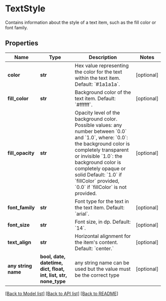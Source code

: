 # TextStyle

Contains information about the style of a text item, such as the fill color or font family.

## Properties
Name | Type | Description | Notes
------------ | ------------- | ------------- | -------------
**color** | **str** | Hex value representing the color for the text within the text item. Default: &#x60;#1a1a1a&#x60;. | [optional] 
**fill_color** | **str** | Background color of the text item. Default: &#x60;#ffffff&#x60;. | [optional] 
**fill_opacity** | **str** | Opacity level of the background color. Possible values: any number between &#x60;0.0&#x60; and &#x60;1.0&#x60;, where: &#x60;0.0&#x60;: the background color is completely transparent or invisible &#x60;1.0&#x60;: the background color is completely opaque or solid Default: &#x60;1.0&#x60; if &#x60;fillColor&#x60; provided, &#x60;0.0&#x60; if &#x60;fillColor&#x60; is not provided. | [optional] 
**font_family** | **str** | Font type for the text in the text item. Default: &#x60;arial&#x60;. | [optional] 
**font_size** | **str** | Font size, in dp. Default: &#x60;14&#x60;. | [optional] 
**text_align** | **str** | Horizontal alignment for the item&#39;s content. Default: &#x60;center.&#x60; | [optional] 
**any string name** | **bool, date, datetime, dict, float, int, list, str, none_type** | any string name can be used but the value must be the correct type | [optional]

[[Back to Model list]](../README.md#documentation-for-models) [[Back to API list]](../README.md#documentation-for-api-endpoints) [[Back to README]](../README.md)



